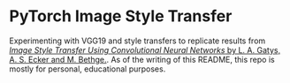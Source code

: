# PyTorch Image Style Transfer
Experimenting with VGG19 and style transfers to replicate results from 
[_Image Style Transfer Using Convolutional Neural Networks_ by  L. A. Gatys, A. S. Ecker and M. Bethge.](
https://www.cv-foundation.org/openaccess/content_cvpr_2016/papers/Gatys_Image_Style_Transfer_CVPR_2016_paper.pdf). 
As of the writing of this README, this repo is mostly for personal, educational purposes.